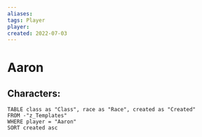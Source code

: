 ```yaml
---
aliases: 
tags: Player
player: 
created: 2022-07-03
---
```

# Aaron

## Characters:
```dataview
TABLE class as "Class", race as "Race", created as "Created" 
FROM -"z_Templates"
WHERE player = "Aaron" 
SORT created asc
```
